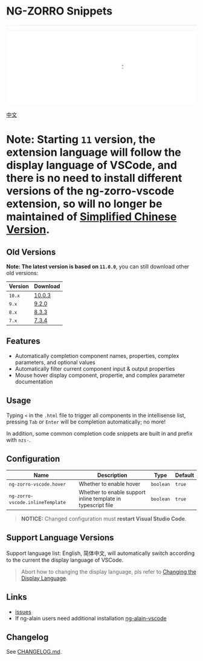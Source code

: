 # NG-ZORRO Snippets

![Help](help.gif)

[中文](README.zh-CN.md)

# Note: Starting `11` version, the extension language will follow the display language of VSCode, and there is no need to install different versions of the ng-zorro-vscode extension, so will no longer be maintained of [Simplified Chinese Version](https://marketplace.visualstudio.com/items?itemName=cipchk.ng-zorro-vscode-zh-CN).

## Old Versions

**Note: The latest version is based on `11.0.0`**, you can still download other old versions:

| Version | Download |
|---------|----------|
| `10.x` | [10.0.3](https://raw.githubusercontent.com/ng-alain/ng-zorro-vscode/master/cipchk.ng-zorro-vscode-en-US-10.0.3.vsix) |
| `9.x` | [9.2.0](https://raw.githubusercontent.com/ng-alain/ng-zorro-vscode/master/cipchk.ng-zorro-vscode-en-US-9.2.0.vsix) |
| `8.x` | [8.3.3](https://raw.githubusercontent.com/ng-alain/ng-zorro-vscode/master/cipchk.ng-zorro-vscode-8.3.3.vsix) |
| `7.x` | [7.3.4](https://raw.githubusercontent.com/ng-alain/ng-zorro-vscode/master/cipchk.ng-zorro-vscode-7.3.4.vsix) |

## Features

- Automatically completion component names, properties, complex parameters, and optional values
- Automatically filter current component input & output properties
- Mouse hover display component, propertie, and complex parameter documentation

## Usage

Typing `<` in the `.html` file to trigger all components in the intellisense list, pressing `Tab` or `Enter` will be completion automatically; no more!

In addition, some common completion code snippets are built in and prefix with `nzs-`.

## Configuration

| Name | Description | Type | Default |
|------|-------------|------|---------|
| `ng-zorro-vscode.hover` | Whether to enable hover | `boolean` | `true` |
| `ng-zorro-vscode.inlineTemplate` | Whether to enable support inline template in typescript file | `boolean` | `true` |

> **NOTICE:** Changed configuration must **restart Visual Studio Code**.

## Support Language Versions

Support language list: English, 简体中文, will automatically switch according to the current the display language of VSCode.

> Abort how to changing the display language, pls refer to [Changing the Display Language](https://code.visualstudio.com/docs/getstarted/locales#_changing-the-display-language).

## Links

- [issues](https://github.com/cipchk/ng-zorro-vscode/issues)
- If ng-alain users need additional installation [ng-alain-vscode](https://marketplace.visualstudio.com/items?itemName=cipchk.ng-alain-vscode)

## Changelog

See [CHANGELOG.md](CHANGELOG.md).
